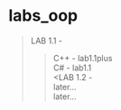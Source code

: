 # labs_oop
>LAB 1.1 -  
>> C++ - lab1.1plus  
>> C# - lab1.1  
<LAB 1.2 -  
>> later...  
>> later...  
